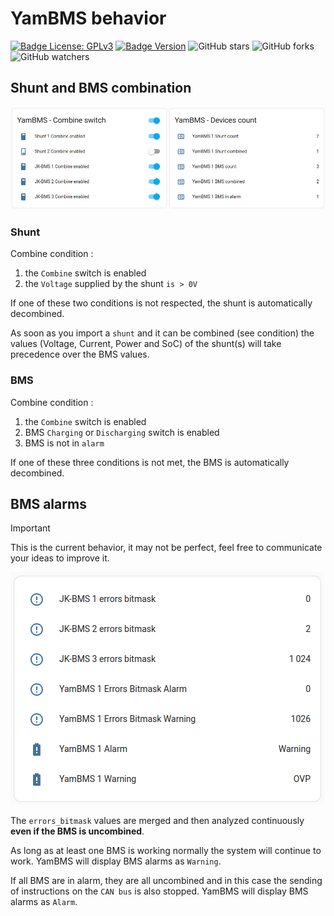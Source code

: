 # YamBMS behavior

[![Badge License: GPLv3](https://img.shields.io/badge/License-GPLv3-brightgreen.svg)](https://www.gnu.org/licenses/gpl-3.0)
[![Badge Version](https://img.shields.io/github/v/release/Sleeper85/esphome-jk-bms-can?include_prereleases&color=yellow&logo=DocuSign&logoColor=white)](https://github.com/Sleeper85/esphome-jk-bms-can/releases/latest)
![GitHub stars](https://img.shields.io/github/stars/Sleeper85/esphome-jk-bms-can)
![GitHub forks](https://img.shields.io/github/forks/Sleeper85/esphome-jk-bms-can)
![GitHub watchers](https://img.shields.io/github/watchers/Sleeper85/esphome-jk-bms-can)

## Shunt and BMS combination

![Image](../../images/YamBMS_Combine_switch.png "YamBMS_Combine_switch")

### Shunt

Combine condition :
1) the `Combine` switch is enabled
2) the `Voltage` supplied by the shunt `is > 0V`

If one of these two conditions is not respected, the shunt is automatically decombined.

As soon as you import a `shunt` and it can be combined (see condition) the values ​​(Voltage, Current, Power and SoC) of the shunt(s) will take precedence over the BMS values.

### BMS

Combine condition :
1) the `Combine` switch is enabled
2) BMS `Charging` or `Discharging` switch is enabled
3) BMS is not in `alarm`

If one of these three conditions is not met, the BMS is automatically decombined.

## BMS alarms

> [!IMPORTANT]  
> This is the current behavior, it may not be perfect, feel free to communicate your ideas to improve it.

![Image](../../images/YamBMS_BMS_alarms.png "YamBMS_BMS_alarms")

The `errors_bitmask` values ​​are merged and then analyzed continuously **even if the BMS is uncombined**.

As long as at least one BMS is working normally the system will continue to work.
YamBMS will display BMS alarms as `Warning`.

If all BMS are in alarm, they are all uncombined and in this case the sending of instructions on the `CAN bus` is also stopped.
YamBMS will display BMS alarms as `Alarm`.